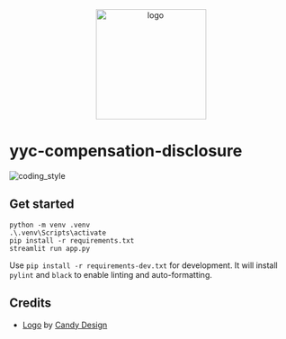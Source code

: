 <div align="center">
    <img src="https://cdn0.iconfinder.com/data/icons/business-startup-10/50/44-512.png" alt="logo" height="196">
</div>

# yyc-compensation-disclosure

![coding_style](https://img.shields.io/badge/code%20style-black-000000.svg)

## Get started

    python -m venv .venv
    .\.venv\Scripts\activate
    pip install -r requirements.txt
    streamlit run app.py

Use `pip install -r requirements-dev.txt` for development.
It will install `pylint` and `black` to enable linting and auto-formatting.

## Credits

- [Logo](https://www.iconfinder.com/icons/5027838/dollar_management_money_icon) by [Candy Design](https://www.iconfinder.com/Candy_Design)
